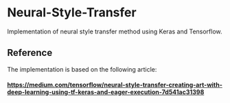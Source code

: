 # Neural-Style-Transfer

Implementation of neural style transfer method using Keras and Tensorflow.

## Reference

The implementation is based on the following article:

#### https://medium.com/tensorflow/neural-style-transfer-creating-art-with-deep-learning-using-tf-keras-and-eager-execution-7d541ac31398
